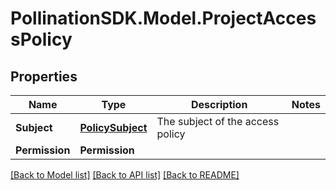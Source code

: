 
# PollinationSDK.Model.ProjectAccessPolicy

## Properties

Name | Type | Description | Notes
------------ | ------------- | ------------- | -------------
**Subject** | [**PolicySubject**](PolicySubject.md) | The subject of the access policy | 
**Permission** | **Permission** |  | 

[[Back to Model list]](../README.md#documentation-for-models)
[[Back to API list]](../README.md#documentation-for-api-endpoints)
[[Back to README]](../README.md)

